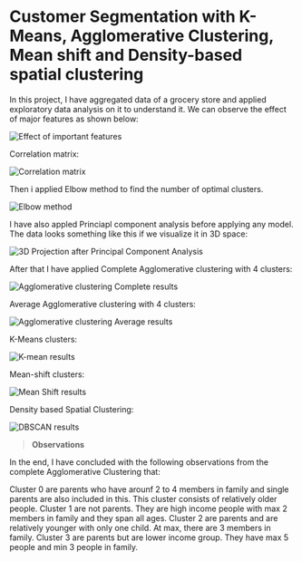 # Customer Segmentation with K-Means, Agglomerative Clustering, Mean shift and Density-based spatial clustering 

In this project, I have aggregated data of a grocery store and applied exploratory data analysis on it to understand it. We can observe the effect of major features as shown below:

![Effect of important features](https://user-images.githubusercontent.com/89645252/187375749-2a8be0d8-2778-4699-9c46-219a5d067bac.png)

Correlation matrix:

![Correlation matrix](https://user-images.githubusercontent.com/89645252/187375975-dc391af6-ca8e-4210-8144-f5ebdd8a7c45.png)

Then i applied Elbow method to find the number of optimal clusters.

![Elbow method](https://user-images.githubusercontent.com/89645252/187374550-c55ffb03-ab8b-4096-b730-5d5474faf5a5.png)

 I have also appled Princiapl component analysis before applying any model. The data looks something like this if we visualize it in 3D space:
 
 ![3D Projection after Principal Component Analysis](https://user-images.githubusercontent.com/89645252/187375490-1679b2a6-838a-43e8-ab27-b5a688c81bc3.png)


After that I have applied Complete Agglomerative clustering with 4 clusters:

![Agglomerative clustering Complete results](https://user-images.githubusercontent.com/89645252/187375086-b85059ff-56a2-4890-acc0-b41f2d4c431e.png)

Average Agglomerative clustering with 4 clusters:

![Agglomerative clustering Average results](https://user-images.githubusercontent.com/89645252/187375250-da78501c-0564-474e-9657-873eb088f33b.png)

K-Means clusters:

![K-mean results](https://user-images.githubusercontent.com/89645252/187376272-7fe93c76-14a4-483b-9489-38d4629a4154.png)

Mean-shift clusters:

![Mean Shift results](https://user-images.githubusercontent.com/89645252/187376389-2e2af825-7bc6-4c14-a444-407b8f8b71a4.png)

Density based Spatial Clustering:

![DBSCAN results](https://user-images.githubusercontent.com/89645252/187376619-48c0bb52-c3b5-4f42-88f6-1be1230f3c14.png)

> **Observations**

In the end, I have concluded with the following observations from the complete Agglomerative Clustering that:

Cluster 0 are parents who have arounf 2 to 4 members in family and single parents are also included in this. This cluster consists of relatively older people.
Cluster 1 are not parents. They are high income people with max 2 members in family and they span all ages.
Cluster 2 are parents and are relatively younger with only one child. At max, there are 3 members in family.
Cluster 3 are parents but are lower income group. They have max 5 people and min 3 people in family.


